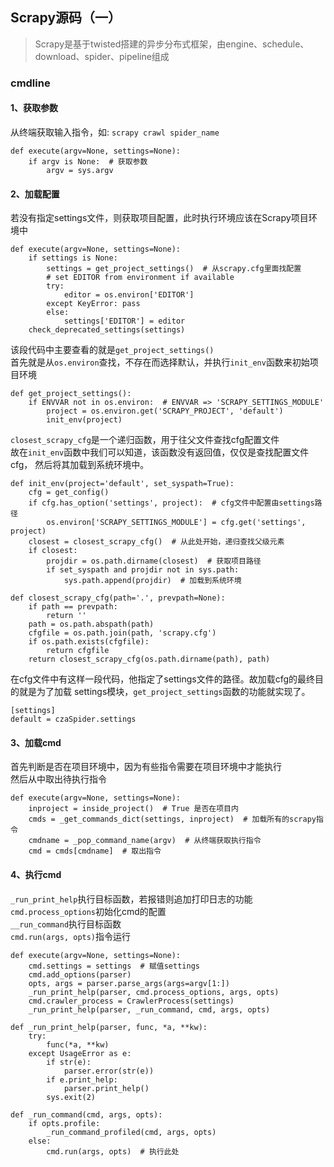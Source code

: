 <!--
https://ae01.alicdn.com/kf/Hbe459a22bc004f4e8cd4557223febd27Z.png
scrapy
Scrapy源码（一）
Scrapy是基于twisted搭建的异步分布式框架，由engine、schedule、download、spider、pipeline组成
Scrapy是基于twisted搭建的异步分布式框架，由engine、schedule、download、spider、pipeline组成。获取参数、加载配置、加载cmd、执行cmd
-->

## Scrapy源码（一）

> Scrapy是基于twisted搭建的异步分布式框架，由engine、schedule、download、spider、pipeline组成

### cmdline
#### 1、获取参数
从终端获取输入指令，如: `scrapy crawl spider_name`
```
def execute(argv=None, settings=None):
    if argv is None:  # 获取参数
        argv = sys.argv
```
#### 2、加载配置
若没有指定settings文件，则获取项目配置，此时执行环境应该在Scrapy项目环境中
```
def execute(argv=None, settings=None):
    if settings is None:
        settings = get_project_settings()  # 从scrapy.cfg里面找配置
        # set EDITOR from environment if available
        try:
            editor = os.environ['EDITOR']
        except KeyError: pass
        else:
            settings['EDITOR'] = editor
    check_deprecated_settings(settings)
```
该段代码中主要查看的就是`get_project_settings()`  
首先就是从```os.environ```查找，不存在而选择默认，并执行`init_env`函数来初始项目环境
```
def get_project_settings():
    if ENVVAR not in os.environ:  # ENVVAR => 'SCRAPY_SETTINGS_MODULE'
        project = os.environ.get('SCRAPY_PROJECT', 'default')
        init_env(project)
```
`closest_scrapy_cfg`是一个递归函数，用于往父文件查找cfg配置文件  
故在`init_env`函数中我们可以知道，该函数没有返回值，仅仅是查找配置文件cfg，
然后将其加载到系统环境中。
```
def init_env(project='default', set_syspath=True):
    cfg = get_config()
    if cfg.has_option('settings', project):  # cfg文件中配置由settings路径
        os.environ['SCRAPY_SETTINGS_MODULE'] = cfg.get('settings', project)
    closest = closest_scrapy_cfg()  # 从此处开始，递归查找父级元素
    if closest:
        projdir = os.path.dirname(closest)  # 获取项目路径
        if set_syspath and projdir not in sys.path: 
            sys.path.append(projdir)  # 加载到系统环境

def closest_scrapy_cfg(path='.', prevpath=None): 
    if path == prevpath:
        return ''
    path = os.path.abspath(path)
    cfgfile = os.path.join(path, 'scrapy.cfg') 
    if os.path.exists(cfgfile):
        return cfgfile
    return closest_scrapy_cfg(os.path.dirname(path), path) 
```
在cfg文件中有这样一段代码，他指定了settings文件的路径。故加载cfg的最终目的就是为了加载
settings模块，`get_project_settings`函数的功能就实现了。
```
[settings]
default = czaSpider.settings
```

#### 3、加载cmd
首先判断是否在项目环境中，因为有些指令需要在项目环境中才能执行  
然后从中取出待执行指令
```
def execute(argv=None, settings=None):
    inproject = inside_project()  # True 是否在项目内
    cmds = _get_commands_dict(settings, inproject)  # 加载所有的scrapy指令
    cmdname = _pop_command_name(argv)  # 从终端获取执行指令
    cmd = cmds[cmdname]  # 取出指令
```

#### 4、执行cmd
`_run_print_help`执行目标函数，若报错则追加打印日志的功能  
`cmd.process_options`初始化cmd的配置  
`__run_command`执行目标函数    
`cmd.run(args, opts)`指令运行  
```
def execute(argv=None, settings=None):
    cmd.settings = settings  # 赋值settings
    cmd.add_options(parser)
    opts, args = parser.parse_args(args=argv[1:])
    _run_print_help(parser, cmd.process_options, args, opts)
    cmd.crawler_process = CrawlerProcess(settings)
    _run_print_help(parser, _run_command, cmd, args, opts)

def _run_print_help(parser, func, *a, **kw):
    try:
        func(*a, **kw)
    except UsageError as e:
        if str(e):
            parser.error(str(e))
        if e.print_help:
            parser.print_help()
        sys.exit(2)

def _run_command(cmd, args, opts):
    if opts.profile:
        _run_command_profiled(cmd, args, opts)
    else:
        cmd.run(args, opts)  # 执行此处
```